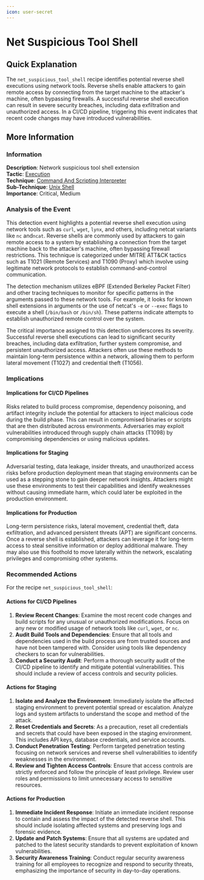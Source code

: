 ```yaml
---
icon: user-secret
---
```


# Net Suspicious Tool Shell

## Quick Explanation

The `net_suspicious_tool_shell` recipe identifies potential reverse shell executions using network tools. Reverse shells enable attackers to gain remote access by connecting from the target machine to the attacker's machine, often bypassing firewalls. A successful reverse shell execution can result in severe security breaches, including data exfiltration and unauthorized access. In a CI/CD pipeline, triggering this event indicates that recent code changes may have introduced vulnerabilities.

## More Information

### Information

**Description**: Network suspicious tool shell extension  
**Tactic**: [Execution](https://jibril.garnet.ai/mitre/mitre/ta0002)  
**Technique**: [Command And Scripting Interpreter](https://jibril.garnet.ai/mitre/mitre/ta0002/t1059)  
**Sub-Technique**: [Unix Shell](https://jibril.garnet.ai/mitre/mitre/ta0002/t1059/t1059.004)  
**Importance**: Critical, Medium

### Analysis of the Event

This detection event highlights a potential reverse shell execution using network tools such as `curl`, `wget`, `lynx`, and others, including netcat variants like `nc` and`ncat`. Reverse shells are commonly used by attackers to gain remote access to a system by establishing a connection from the target machine back to the attacker's machine, often bypassing firewall restrictions. This technique is categorized under MITRE ATT\&CK tactics such as T1021 (Remote Services) and T1090 (Proxy) which involve using legitimate network protocols to establish command-and-control communication.

The detection mechanism utilizes eBPF (Extended Berkeley Packet Filter) and other tracing techniques to monitor for specific patterns in the arguments passed to these network tools. For example, it looks for known shell extensions in arguments or the use of netcat's `-e` or `--exec` flags to execute a shell (`/bin/bash` or `/bin/sh`). These patterns indicate attempts to establish unauthorized remote control over the system.

The critical importance assigned to this detection underscores its severity. Successful reverse shell executions can lead to significant security breaches, including data exfiltration, further system compromise, and persistent unauthorized access. Attackers often use these methods to maintain long-term persistence within a network, allowing them to perform lateral movement (T1027) and credential theft (T1056).

### Implications

#### Implications for CI/CD Pipelines

Risks related to build process compromise, dependency poisoning, and artifact integrity include the potential for attackers to inject malicious code during the build phase. This can result in compromised binaries or scripts that are then distributed across environments. Adversaries may exploit vulnerabilities introduced through supply chain attacks (T1098) by compromising dependencies or using malicious updates.

#### Implications for Staging

Adversarial testing, data leakage, insider threats, and unauthorized access risks before production deployment mean that staging environments can be used as a stepping stone to gain deeper network insights. Attackers might use these environments to test their capabilities and identify weaknesses without causing immediate harm, which could later be exploited in the production environment.

#### Implications for Production

Long-term persistence risks, lateral movement, credential theft, data exfiltration, and advanced persistent threats (APT) are significant concerns. Once a reverse shell is established, attackers can leverage it for long-term access to steal sensitive information or deploy additional malware. They may also use this foothold to move laterally within the network, escalating privileges and compromising other systems.

### Recommended Actions

For the recipe `net_suspicious_tool_shell`:

#### Actions for CI/CD Pipelines

1. **Review Recent Changes**: Examine the most recent code changes and build scripts for any unusual or unauthorized modifications. Focus on any new or modified usage of network tools like `curl`, `wget`, or `nc`.
2. **Audit Build Tools and Dependencies**: Ensure that all tools and dependencies used in the build process are from trusted sources and have not been tampered with. Consider using tools like dependency checkers to scan for vulnerabilities.
3. **Conduct a Security Audit**: Perform a thorough security audit of the CI/CD pipeline to identify and mitigate potential vulnerabilities. This should include a review of access controls and security policies.

#### Actions for Staging

1. **Isolate and Analyze the Environment**: Immediately isolate the affected staging environment to prevent potential spread or escalation. Analyze logs and system artifacts to understand the scope and method of the attack.
2. **Reset Credentials and Secrets**: As a precaution, reset all credentials and secrets that could have been exposed in the staging environment. This includes API keys, database credentials, and service accounts.
3. **Conduct Penetration Testing**: Perform targeted penetration testing focusing on network services and reverse shell vulnerabilities to identify weaknesses in the environment.
4. **Review and Tighten Access Controls**: Ensure that access controls are strictly enforced and follow the principle of least privilege. Review user roles and permissions to limit unnecessary access to sensitive resources.

#### Actions for Production

1. **Immediate Incident Response**: Initiate an immediate incident response to contain and assess the impact of the detected reverse shell. This should include isolating affected systems and preserving logs and forensic evidence.
2. **Update and Patch Systems**: Ensure that all systems are updated and patched to the latest security standards to prevent exploitation of known vulnerabilities.
3. **Security Awareness Training**: Conduct regular security awareness training for all employees to recognize and respond to security threats, emphasizing the importance of security in day-to-day operations.
